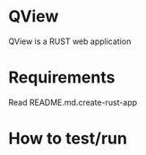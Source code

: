# QView

QView is a RUST web application





# Requirements

Read README.md.create-rust-app

# How to test/run

